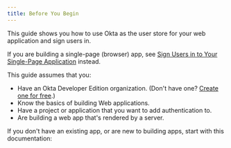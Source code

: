 ```yaml
---
title: Before You Begin
---
```

This guide shows you how to use Okta as the user store for your web application and sign users in.

If you are building a single-page (browser) app, see [Sign Users in to Your Single-Page Application](/docs/guides/sign-into-spa/) instead.
<!-- Or, if you are building a server that returns API responses (but not HTML), see [Protect Your API Endpoints](/docs/guides/protect-your-api/). -->

This guide assumes that you:

* Have an Okta Developer Edition organization. (Don't have one? [Create one for free](https://developer.okta.com/signup).)
* Know the basics of building Web applications.
* Have a project or application that you want to add authentication to.
* Are building a web app that's rendered by a server.

If you don't have an existing app, or are new to building apps, start with this documentation:

<StackSelector snippet="create-app"/>

<NextSectionLink/>
